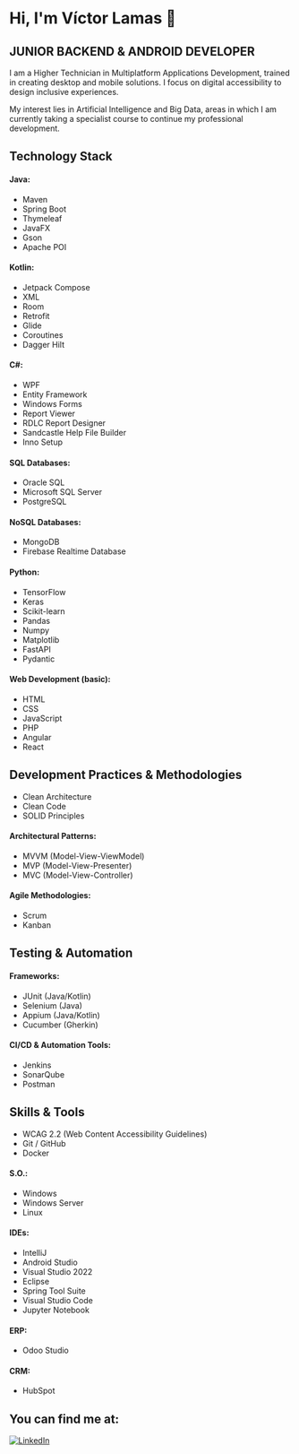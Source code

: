 # Hi, I'm Víctor Lamas 👋
## JUNIOR BACKEND & ANDROID DEVELOPER

I am a Higher Technician in Multiplatform Applications Development, trained in creating desktop and mobile solutions. I focus on digital accessibility to design inclusive experiences.

My interest lies in Artificial Intelligence and Big Data, areas in which I am currently taking a specialist course to continue my professional development.

## Technology Stack
#### Java:
- Maven
- Spring Boot
- Thymeleaf
- JavaFX
- Gson
- Apache POI
#### Kotlin:
- Jetpack Compose
- XML
- Room
- Retrofit
- Glide
- Coroutines
- Dagger Hilt
#### C#:
- WPF
- Entity Framework
- Windows Forms
- Report Viewer
- RDLC Report Designer
- Sandcastle Help File Builder
- Inno Setup
#### SQL Databases:
- Oracle SQL
- Microsoft SQL Server
- PostgreSQL
#### NoSQL Databases:
- MongoDB
- Firebase Realtime Database
#### Python:
- TensorFlow
- Keras
- Scikit-learn
- Pandas
- Numpy
- Matplotlib
- FastAPI
- Pydantic
#### Web Development (basic):
- HTML
- CSS
- JavaScript
- PHP
- Angular
- React

## Development Practices & Methodologies
- Clean Architecture
- Clean Code
- SOLID Principles
#### Architectural Patterns:
- MVVM (Model-View-ViewModel)
- MVP (Model-View-Presenter)
- MVC (Model-View-Controller)
#### Agile Methodologies:
- Scrum
- Kanban

## Testing & Automation
#### Frameworks:
- JUnit (Java/Kotlin)
- Selenium (Java)
- Appium (Java/Kotlin)
- Cucumber (Gherkin)
#### CI/CD & Automation Tools:
- Jenkins
- SonarQube
- Postman

## Skills & Tools
- WCAG 2.2 (Web Content Accessibility Guidelines)
- Git / GitHub
- Docker
#### S.O.:
- Windows
- Windows Server
- Linux
#### IDEs:
- IntelliJ
- Android Studio
- Visual Studio 2022
- Eclipse
- Spring Tool Suite
- Visual Studio Code
- Jupyter Notebook
#### ERP:
- Odoo Studio
#### CRM:
- HubSpot

## You can find me at:

[![LinkedIn](https://img.shields.io/badge/LinkedIn-VictorLT91-0077B5?style=for-the-badge&logo=linkedin&logoColor=white&labelColor=101010)](https://www.linkedin.com/in/victorlt91)
